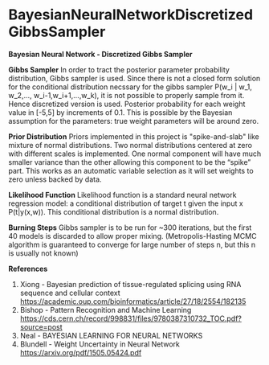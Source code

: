 # BayesianNeuralNetworkDiscretizedGibbsSampler

**Bayesian Neural Network - Discretized Gibbs Sampler**

**Gibbs Sampler**
In order to tract the posterior parameter probability distribution, Gibbs sampler is used.
Since there is not a closed form solution for the conditional distribution necssary for the gibbs sampler P(w_i | w_1, w_2,..., w_i-1,w_i+1,...,w_k), it is not possible to properly sample from it. Hence discretized version is used. 
Posterior probability for each weight value in [-5,5] by increments of 0.1. This is possible by the Bayesian assumption for the parameters: true weight parameters will be around zero. 

**Prior Distribution**
Priors implemented in this project is "spike-and-slab" like mixture of normal distributions. Two normal distributions centered at zero with different scales is implemented. One normal component will have much smaller variance than the other allowing this component to be the “spike” part. This works as an automatic variable selection as it will set weights to zero unless backed by data. 
 
**Likelihood Function**
Likelihood function is a standard neural network regression model: a conditional distribution of target t given the input x P(t|y(x,w)). This conditional distribution is a normal distribution.

**Burning Steps**
Gibbs sampler is to be run for ~300 iterations, but the first 40 models is discarded to allow proper mixing. (Metropolis-Hasting MCMC algorithm is guaranteed to converge for large number of steps n, but this n is usually not known) 

**References**
1. Xiong - Bayesian prediction of tissue-regulated splicing using RNA sequence and cellular context https://academic.oup.com/bioinformatics/article/27/18/2554/182135
2. Bishop - Pattern Recognition and Machine Learning https://cds.cern.ch/record/998831/files/9780387310732_TOC.pdf?source=post
3. Neal - BAYESIAN LEARNING FOR NEURAL NETWORKS
4. Blundell - Weight Uncertainty in Neural Network https://arxiv.org/pdf/1505.05424.pdf
